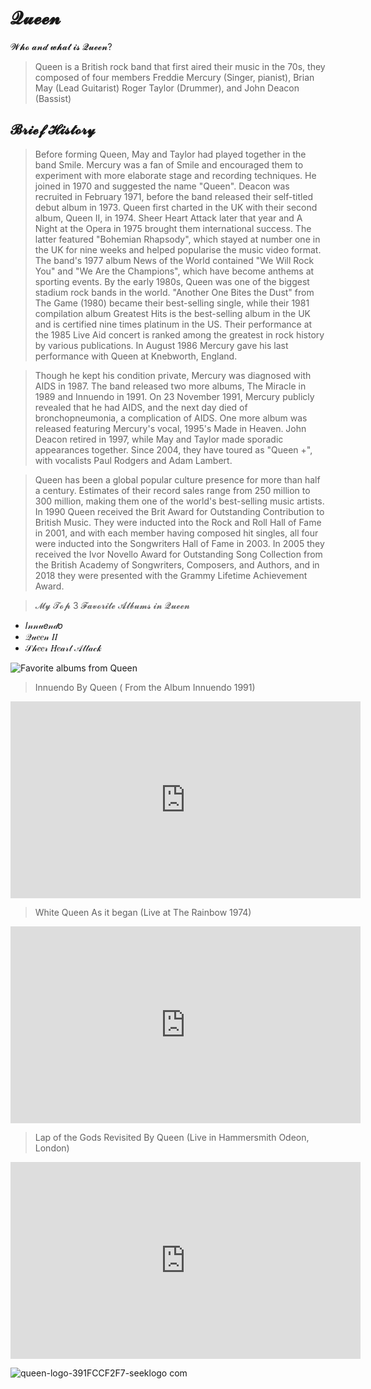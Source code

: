 # 𝓠𝓾𝓮𝓮𝓷

𝓦𝓱𝓸 𝓪𝓷𝓭 𝔀𝓱𝓪𝓽 𝓲𝓼 𝓠𝓾𝓮𝓮𝓷?
> Queen is a British rock band that first aired their music in the 70s, they composed of four members Freddie Mercury (Singer, pianist), Brian May (Lead Guitarist) Roger Taylor (Drummer), and John Deacon (Bassist)


## 𝓑𝓻𝓲𝓮𝓯 𝓗𝓲𝓼𝓽𝓸𝓻𝔂

> Before forming Queen, May and Taylor had played together in the band Smile. Mercury was a fan of Smile and encouraged them to experiment with more elaborate stage and recording techniques. He joined in 1970 and suggested the name "Queen". Deacon was recruited in February 1971, before the band released their self-titled debut album in 1973. Queen first charted in the UK with their second album, Queen II, in 1974. Sheer Heart Attack later that year and A Night at the Opera in 1975 brought them international success. The latter featured "Bohemian Rhapsody", which stayed at number one in the UK for nine weeks and helped popularise the music video format. The band's 1977 album News of the World contained "We Will Rock You" and "We Are the Champions", which have become anthems at sporting events. By the early 1980s, Queen was one of the biggest stadium rock bands in the world. "Another One Bites the Dust" from The Game (1980) became their best-selling single, while their 1981 compilation album Greatest Hits is the best-selling album in the UK and is certified nine times platinum in the US. Their performance at the 1985 Live Aid concert is ranked among the greatest in rock history by various publications. In August 1986 Mercury gave his last performance with Queen at Knebworth, England.

> Though he kept his condition private, Mercury was diagnosed with AIDS in 1987. The band released two more albums, The Miracle in 1989 and Innuendo in 1991. On 23 November 1991, Mercury publicly revealed that he had AIDS, and the next day died of bronchopneumonia, a complication of AIDS. One more album was released featuring Mercury's vocal, 1995's Made in Heaven. John Deacon retired in 1997, while May and Taylor made sporadic appearances together. Since 2004, they have toured as "Queen +", with vocalists Paul Rodgers and Adam Lambert.

> Queen has been a global popular culture presence for more than half a century. Estimates of their record sales range from 250 million to 300 million, making them one of the world's best-selling music artists. In 1990 Queen received the Brit Award for Outstanding Contribution to British Music. They were inducted into the Rock and Roll Hall of Fame in 2001, and with each member having composed hit singles, all four were inducted into the Songwriters Hall of Fame in 2003. In 2005 they received the Ivor Novello Award for Outstanding Song Collection from the British Academy of Songwriters, Composers, and Authors, and in 2018 they were presented with the Grammy Lifetime Achievement Award.


> 𝓜𝔂 𝓣𝓸𝓹 3 𝓕𝓪𝓿𝓸𝓻𝓲𝓽𝓮 𝓐𝓵𝓫𝓾𝓶𝓼 𝓲𝓷 𝓠𝓾𝓮𝓮𝓷

- 𝐼𝓃𝓃𝓊𝑒𝓃𝒹𝑜
- 𝒬𝓊𝑒𝑒𝓃 𝐼𝐼
- 𝒮𝒽𝑒𝑒𝓇 𝐻𝑒𝒶𝓇𝓉 𝒜𝓉𝓉𝒶𝒸𝓀
 
![Favorite albums from Queen](https://github.com/Sybertron748/RoyalMajesty.github.io/assets/151154954/a4726764-32a3-4f39-bd5f-7b30411b30ea)

> Innuendo By Queen ( From the Album Innuendo 1991)
<iframe width="560" height="315" src="https://www.youtube.com/embed/g2N0TkfrQhY?si=_Wap3QSL45NjNDd5" title="YouTube video player" frameborder="0" allow="accelerometer; autoplay; clipboard-write; encrypted-media; gyroscope; picture-in-picture; web-share" allowfullscreen></iframe>

> White Queen As it began (Live at The Rainbow 1974)
<iframe width="560" height="315" src="https://www.youtube.com/embed/pw_XHPoPmE0?si=U5Ch4k9eW7oOT6UW" title="YouTube video player" frameborder="0" allow="accelerometer; autoplay; clipboard-write; encrypted-media; gyroscope; picture-in-picture; web-share" allowfullscreen></iframe>

> Lap of the Gods Revisited By Queen (Live in Hammersmith Odeon, London)
<iframe width="560" height="315" src="https://www.youtube.com/embed/YNVjf506H6s?si=TaoHyLhD1jQ_rVd3" title="YouTube video player" frameborder="0" allow="accelerometer; autoplay; clipboard-write; encrypted-media; gyroscope; picture-in-picture; web-share" allowfullscreen></iframe>


![queen-logo-391FCCF2F7-seeklogo com](https://github.com/Sybertron748/Sybertron748.github.io/assets/151154954/8f0c7214-d415-4275-ad72-47cfd7fd7718)
